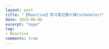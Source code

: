 ```yaml
---
layout: post
title: "【Reactive】学习笔记第六弹(scheduler)"
date: 2019-06-06
excerpt: "nope"
tag:
- Reactive
comments: true
---	
```


